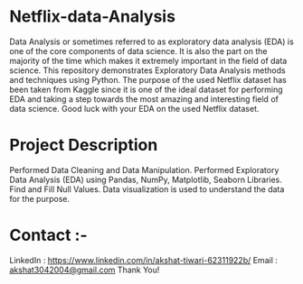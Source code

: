 # Netflix-data-Analysis
Data Analysis or sometimes referred to as exploratory data analysis (EDA) is one of the core components of data science. It is also the part on the majority of the time which makes it extremely important in the field of data science. This repository demonstrates Exploratory Data Analysis methods and techniques using Python. The purpose of the used Netflix dataset has been taken from Kaggle since it is one of the ideal dataset for performing EDA and taking a step towards the most amazing and interesting field of data science. Good luck with your EDA on the used Netflix dataset.
# Project Description
Performed Data Cleaning and Data Manipulation.
Performed Exploratory Data Analysis (EDA) using Pandas, NumPy, Matplotlib, Seaborn Libraries.
Find and Fill Null Values.
Data visualization is used to understand the data for the purpose.

# Contact :-
LinkedIn : https://www.linkedin.com/in/akshat-tiwari-62311922b/
Email : akshat3042004@gmail.com
Thank You!
